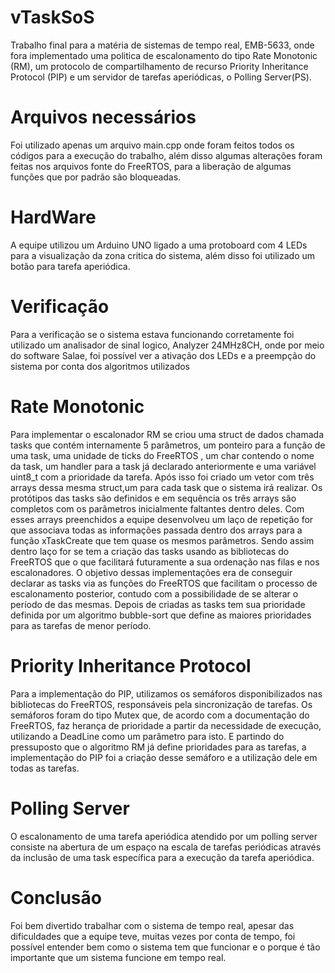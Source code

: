 # vTaskSoS

Trabalho final para a matéria de sistemas de tempo real, EMB-5633, onde fora implementado uma politica de escalonamento do tipo Rate Monotonic (RM), um protocolo de compartilhamento de recurso Priority Inheritance Protocol (PIP) e um servidor de tarefas aperiódicas, o Polling Server(PS).


# Arquivos necessários

Foi utilizado apenas um arquivo main.cpp onde foram feitos todos os códigos para a execução do trabalho, além disso algumas alterações foram feitas nos arquivos fonte do FreeRTOS, para a liberação de algumas funções que por padrão são bloqueadas.


# HardWare 

A equipe utilizou um Arduino UNO ligado a uma protoboard com 4 LEDs para a visualização da zona critica do sistema, além disso foi utilizado um botão para tarefa aperiódica.

# Verificação

Para a verificação se o sistema estava funcionando corretamente foi utilizado um analisador de sinal logico, Analyzer 24MHz8CH, onde por meio do software Salae, foi possível ver a ativação dos LEDs e a preempção do sistema por conta dos algoritmos utilizados

# Rate Monotonic 

Para implementar o escalonador RM se criou uma struct de dados chamada tasks que contém internamente 5 parâmetros, um ponteiro para a função de uma task, uma unidade de ticks do FreeRTOS , um char contendo o nome da task, um handler para a task já declarado anteriormente e uma variável uint8_t com a prioridade da tarefa. Após isso foi criado um vetor com três arrays dessa mesma struct,um para cada task que o sistema irá realizar. Os protótipos das tasks são definidos  e em sequência os três arrays são completos com os parâmetros inicialmente faltantes dentro deles. Com esses arrays preenchidos a equipe desenvolveu um laço de repetição for que associava todas as informações passada dentro dos arrays para a função xTaskCreate que tem quase os mesmos parâmetros. Sendo assim dentro laço for se tem a criação das tasks usando as bibliotecas do FreeRTOS que o que facilitará futuramente a sua ordenação nas filas e nos escalonadores. O objetivo dessas implementações era de conseguir declarar as tasks via as funções do FreeRTOS que facilitam o processo de escalonamento posterior, contudo com a possibilidade de se alterar o período de das mesmas. Depois de criadas as tasks tem sua prioridade definida por um algoritmo bubble-sort que define as maiores prioridades para as tarefas de menor período.

# Priority Inheritance Protocol

Para a implementação do PIP, utilizamos os semáforos disponibilizados nas bibliotecas do FreeRTOS, responsáveis pela sincronização de tarefas. Os semáforos foram do tipo Mutex que, de acordo com a documentação do FreeRTOS, faz herança de prioridade a partir da necessidade de execução, utilizando a DeadLine como um parâmetro para isto. E partindo do pressuposto que o algoritmo RM já define prioridades para as tarefas,  a implementação do PIP foi a criação desse semáforo e a utilização dele em todas as tarefas.

# Polling Server

O escalonamento de uma tarefa aperiódica atendido por um polling server consiste na abertura de um espaço na escala de tarefas periódicas através da inclusão de uma task específica para a execução da tarefa aperiódica.

# Conclusão

Foi bem divertido trabalhar com o sistema de tempo real, apesar das dificuldades que a equipe teve, muitas vezes por conta de tempo, foi possível entender bem como o sistema tem que funcionar e o porque é tão importante que um sistema funcione em tempo real. 